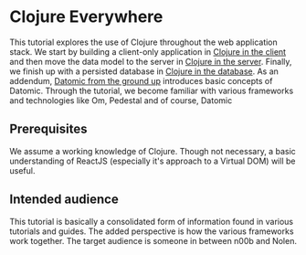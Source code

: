 # Clojure Everywhere

This tutorial explores the use of Clojure throughout the web application stack. We start by building a client-only application in [Clojure in the client](https://github.com/subhash/clj-stack/wiki/Clojure-in-the-client) and then move the data model to the server in [Clojure in the server](https://github.com/subhash/clj-stack/wiki/Clojure-in-the-server). Finally, we finish up with a persisted database in [Clojure in the database](https://github.com/subhash/clj-stack/wiki/Clojure-in-the-Database). As an addendum, [Datomic from the ground up](https://github.com/subhash/clj-stack/wiki/Datomic-from-the-ground-up) introduces basic concepts of Datomic. Through the tutorial, we become familiar with various frameworks and technologies like Om, Pedestal and of course, Datomic

## Prerequisites

We assume a working knowledge of Clojure. Though not necessary, a basic understanding of ReactJS (especially it's approach to a Virtual DOM) will be useful. 

## Intended audience

This tutorial is basically a consolidated form of information found in various tutorials and guides. The added perspective is how the various frameworks work together. The target audience is someone in between n00b and Nolen.

